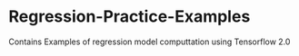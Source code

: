 # Regression-Practice-Examples

Contains Examples of regression model computtation using Tensorflow 2.0

